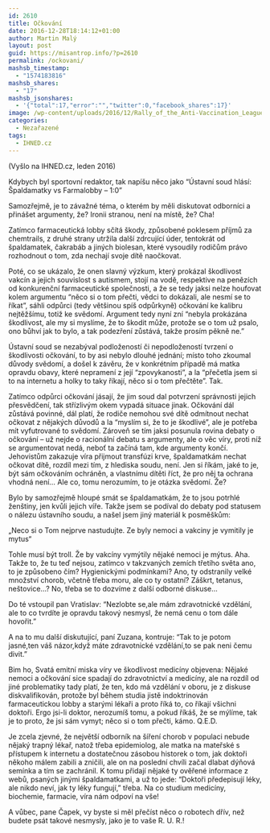 ```yaml
---
id: 2610
title: Očkování
date: 2016-12-28T18:14:12+01:00
author: Martin Malý
layout: post
guid: https://misantrop.info/?p=2610
permalink: /ockovani/
mashsb_timestamp:
  - "1574183816"
mashsb_shares:
  - "17"
mashsb_jsonshares:
  - '{"total":17,"error":"","twitter":0,"facebook_shares":17}'
image: /wp-content/uploads/2016/12/Rally_of_the_Anti-Vaccination_League_of_Canada.jpg
categories:
  - Nezařazené
tags:
  - IHNED.cz
---
```

(Vyšlo na IHNED.cz, leden 2016)

<span style="font-weight: 400;">Kdybych byl sportovní redaktor, tak napíšu něco jako “Ústavní soud hlásí: Špaldamatky vs Farmalobby &#8211; 1:0”</span>

<span style="font-weight: 400;">Samozřejmě, je to závažné téma, o kterém by měli diskutovat odborníci a přinášet argumenty, že? Ironii stranou, není na místě, že? Cha! </span>

<span style="font-weight: 400;">Zatímco farmaceutická lobby sčítá škody, způsobené poklesem příjmů za chemtrails, z druhé strany utržila další zdrcující úder, tentokrát od špaldamatek, čakrabáb a jiných biolesan, které vysoudily rodičům právo rozhodnout o tom, zda nechají svoje dítě naočkovat.</span>

<span style="font-weight: 400;">Poté, co se ukázalo, že onen slavný výzkum, který prokázal škodlivost vakcín a jejich souvislost s autismem, stojí na vodě, respektive na penězích od konkurenční farmaceutické společnosti, a že se tedy jaksi nelze houfovat kolem argumentu “něco si o tom přečti, vědci to dokázali, ale nesmí se to říkat”, sáhli odpůrci (tedy většinou spíš odpůrkyně) očkování ke kalibru nejtěžšímu, totiž ke svědomí. Argument tedy nyní zní “nebyla prokázána škodlivost, ale my si myslíme, že to škodit může, protože se o tom už psalo, ono bůhví jak to bylo, a tak podezření zůstává, takže prosím pěkně ne.”</span>

<span style="font-weight: 400;">Ústavní soud se nezabýval podložeností či nepodložeností tvrzení o škodlivosti očkování, to by asi nebylo dlouhé jednání; místo toho zkoumal důvody svědomí, a došel k závěru, že v konkrétním případě má matka opravdu obavy, které nepramení z její “zpovykanosti”, a la “přečetla jsem si to na internetu a holky to taky říkají, něco si o tom přečtěte”. Tak.</span>

<span style="font-weight: 400;">Zatímco odpůrci očkování jásají, že jim soud dal potvrzení správnosti jejich přesvědčení, tak střízlivým okem vypadá situace jinak. Očkování dál zůstává povinné, dál platí, že rodiče nemohou své dítě odmítnout nechat očkovat z nějakých důvodů a la “myslím si, že to je škodlivé”, ale je potřeba mít vyfutrované to svědomí. Zároveň se tím jaksi posunula rovina debaty o očkování &#8211; už nejde o racionální debatu s argumenty, ale o věc víry, proti níž se argumentovat nedá, neboť ta začíná tam, kde argumenty končí. Jehovistům zakazuje víra přijmout transfúzi krve, špaldamatkám nechat očkovat dítě, rozdíl mezi tím, z hlediska soudu, není. Jen si říkám, jaké to je, být sám očkováním ochráněn, a vlastnímu dítěti říct, že pro něj ta ochrana vhodná není… Ale co, tomu nerozumím, to je otázka svědomí. Že?</span>

<span style="font-weight: 400;">Bylo by samozřejmě hloupé smát se špaldamatkám, že to jsou potrhlé ženštiny, jen kvůli jejich víře. Takže jsem se podíval do debaty pod statusem o nálezu ústavního soudu, a našel jsem jiný materiál k posměškům:</span>

<span style="font-weight: 400;">&#8222;Neco si o Tom nejprve nastudujte. Ze byly nemoci a vakciny je vymitily je mytus&#8220;</span>

<span style="font-weight: 400;">Tohle musí být troll. Že by vakcíny vymýtily nějaké nemoci je mýtus. Aha. Takže to, že tu teď nejsou, zatímco v takzvaných zemích třetího světa ano, to je způsobeno čím? Hygienickými podmínkami? Ano, ty odstranily velké množství chorob, včetně třeba moru, ale co ty ostatní? Záškrt, tetanus, neštovice…? No, třeba se to dozvíme z další odborné diskuse&#8230;</span>

<span style="font-weight: 400;">Do té vstoupil pan Vratislav: “Nezlobte se,ale mám zdravotnické vzdělání, ale to co tvrdíte je opravdu takový nesmysl, že nemá cenu o tom dále hovořit.”</span>

<span style="font-weight: 400;">A na to mu další diskutující, paní Zuzana, kontruje: “Tak to je potom jasné,ten váš názor,když máte zdravotnické vzdělání,to se pak neni čemu divit.”</span>

<span style="font-weight: 400;">Bim ho, Svatá emitní miska víry ve škodlivost medicíny objevena: Nějaké nemoci a očkování sice spadají do zdravotnictví a medicíny, ale na rozdíl od jiné problematiky tady platí, že ten, kdo má vzdělání v oboru, je z diskuse diskvalifikován, protože byl během studia jistě indoktrinován farmaceutickou lobby a starými lékaři a proto říká to, co říkají všichni doktoři. Ergo jsi-li doktor, nerozumíš tomu, a pokud říkáš, že se mýlíme, tak je to proto, že jsi sám vymyt; něco si o tom přečti, kámo. Q.E.D.</span>

<span style="font-weight: 400;">Je zcela zjevné, že největší odborník na šíření chorob v populaci nebude nějaký trapný lékař, natož třeba epidemiolog, ale matka na mateřské s přístupem k internetu a dostatečnou zásobou historek o tom, jak doktoři někoho málem zabili a zničili, ale on na poslední chvíli začal dlabat dýňová semínka a tím se zachránil. K tomu přidají nějaké ty ověřené informace z webů, psaných jinými špaldamatkami, a už to jede: “Doktoři předepisují léky, ale nikdo neví, jak ty léky fungují,” třeba. Na co studium medicíny, biochemie, farmacie, víra nám odpoví na vše!</span>

<span style="font-weight: 400;">A vůbec, pane Čapek, vy byste si měl přečíst něco o robotech dřív, než budete psát takové nesmysly, jako je to vaše R. U. R.!</span>